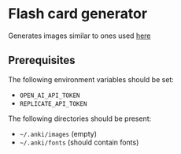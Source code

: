 # Flash card generator

Generates images similar to ones used [here](https://www.instagram.com/english.visualized/)

## Prerequisites

The following environment variables should be set:
- `OPEN_AI_API_TOKEN`
- `REPLICATE_API_TOKEN`

The following directories should be present:
- `~/.anki/images` (empty)
- `~/.anki/fonts` (should contain fonts)